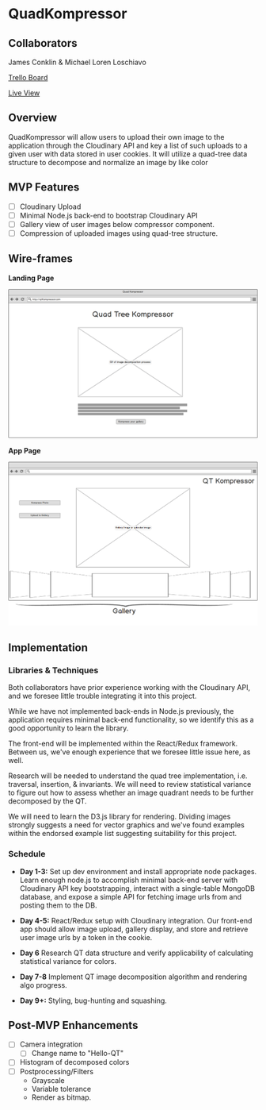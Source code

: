 # QuadKompressor

## Collaborators

James Conklin & Michael Loren Loschiavo

[Trello Board](https://trello.com/b/Gjr0s6xz)

[Live View]()

## Overview

QuadKompressor will allow users to upload their own image to the application
through the Cloudinary API and key a list of such uploads to a given user with data stored in user cookies. It will utilize a quad-tree data structure to decompose and normalize an image by like color

## MVP Features

- [ ] Cloudinary Upload
- [ ] Minimal Node.js back-end to bootstrap Cloudinary API
- [ ] Gallery view of user images below compressor component.
- [ ] Compression of uploaded images using quad-tree structure.

## Wire-frames

**Landing Page**

![landing](docs/wireframes/landing.png)

**App Page**

![application](docs/wireframes/application.png)

## Implementation

### Libraries & Techniques
Both collaborators have prior experience working with the Cloudinary API, and we foresee little trouble integrating it into this project.

While we have not implemented back-ends in Node.js previously, the application requires minimal back-end functionality, so we identify this as a good opportunity to learn the library.

The front-end will be implemented within the React/Redux framework. Between us, we've enough experience that we foresee little issue here, as well.

Research will be needed to understand the quad tree implementation, i.e. traversal, insertion, & invariants.
We will need to review statistical variance to figure out how to assess whether an image quadrant needs to be further decomposed by the QT.

We will need to learn the D3.js library for rendering. Dividing images strongly suggests a need for vector graphics and we've found examples within the endorsed example list suggesting suitability for this project.  

### Schedule

- **Day 1-3:** Set up dev environment and install appropriate node packages. Learn enough node.js to accomplish minimal back-end server with Cloudinary API key bootstrapping, interact with a single-table MongoDB database, and expose a simple API for fetching image urls from and posting them to the DB.

- **Day 4-5:** React/Redux setup with Cloudinary integration. Our front-end app should allow image upload, gallery display, and store and retrieve user image urls by a token in the cookie.

- **Day 6** Research QT data structure and verify applicability of calculating statistical variance for colors.

- **Day 7-8** Implement QT image decomposition algorithm and rendering algo progress.

- **Day 9+:** Styling, bug-hunting and squashing.

## Post-MVP Enhancements

 - [ ] Camera integration
   - [ ] Change name to "Hello-QT"
 - [ ] Histogram of decomposed colors
 - [ ] Postprocessing/Filters
   - Grayscale
   - Variable tolerance
   - Render as bitmap.
